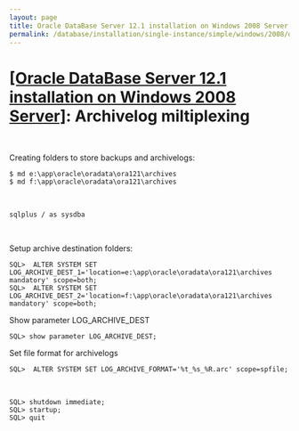 ```yaml
---
layout: page
title: Oracle DataBase Server 12.1 installation on Windows 2008 Server - Archivelog miltiplexing
permalink: /database/installation/single-instance/simple/windows/2008/oracle/12.1/oracle-multiplex-archivelogs/
---
```


# <a href="/database/installation/single-instance/simple/windows/2008/oracle/12.1/">[Oracle DataBase Server 12.1 installation on Windows 2008 Server]</a>: Archivelog miltiplexing

<br/>

Creating folders to store backups and archivelogs:


    $ md e:\app\oracle\oradata\ora121\archives
    $ md f:\app\oracle\oradata\ora121\archives

<br/>

    sqlplus / as sysdba

<br/>

Setup archive destination folders:


    SQL>  ALTER SYSTEM SET LOG_ARCHIVE_DEST_1='location=e:\app\oracle\oradata\ora121\archives mandatory' scope=both;
    SQL>  ALTER SYSTEM SET LOG_ARCHIVE_DEST_2='location=f:\app\oracle\oradata\ora121\archives mandatory' scope=both;


Show parameter LOG_ARCHIVE_DEST

    SQL> show parameter LOG_ARCHIVE_DEST;


Set file format for archivelogs

    SQL>  ALTER SYSTEM SET LOG_ARCHIVE_FORMAT='%t_%s_%R.arc' scope=spfile;


<br/>

    SQL> shutdown immediate;
    SQL> startup;
    SQL> quit
